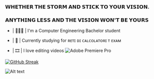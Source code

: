 ### 𝗪𝗛𝗘𝗧𝗛𝗘𝗥 𝗧𝗛𝗘 𝗦𝗧𝗢𝗥𝗠 𝗔𝗡𝗗 𝗦𝗧𝗜𝗖𝗞 𝗧𝗢 𝗬𝗢𝗨𝗥 𝗩𝗜𝗦𝗜𝗢𝗡.
### 𝗔𝗡𝗬𝗧𝗛𝗜𝗡𝗚 𝗟𝗘𝗦𝗦 𝗔𝗡𝗗 𝗧𝗛𝗘 𝗩𝗜𝗦𝗜𝗢𝗡 𝗪𝗢𝗡'𝗧 𝗕𝗘 𝗬𝗢𝗨𝗥𝗦

- | 👨🏻‍💻 | I'm a Computer Engineering Bachelor student

- | 📖 | Currently studying for ʀᴇᴛɪ ᴅɪ ᴄᴀʟᴄᴏʟᴀᴛᴏʀɪ ᴛ ᴇxᴀᴍ

- | 🎞️ | I love editing videos ![Adobe Premiere Pro](https://img.shields.io/badge/Adobe%20Premiere%20Pro-9999FF.svg?style=for-the-badge&logo=Adobe%20Premiere%20Pro&logoColor=white)

[![GitHub Streak](http://github-readme-streak-stats.herokuapp.com?user=alelado01&theme=dark&mode=weekly)](https://git.io/streak-stats)

![Alt text](https://spotify-recently-played-readme.vercel.app/api?user=alelado01-it&count=2)



